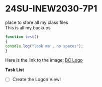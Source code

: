 # 24SU-INEW2030-7P1
place to store all my class files <br/>
This is all my backups

```javascript
function test()
{
console.log("look ma', no spaces");
}
```
Here is the link to the image: [BC Logo](./BCLogo.png) <br/>

**Task List**
- [ ] Create the Logon View!
